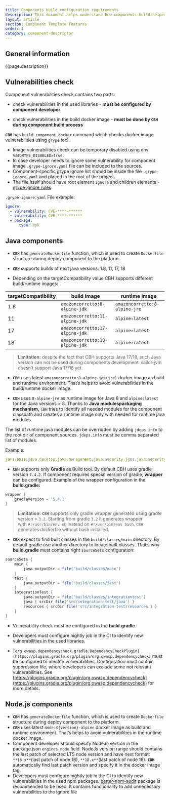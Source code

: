 ```yaml
---
title: Components build configuration requirements
description: This document helps understand how components-build-helper (CBH) build docker image structure for Java/ NodeJs components and how to avoid vulnerabilities in the components.
layout: article
section: Component Template Features
order: 1
category: component-descriptor
---
```


## General information

{{page.description}}

## Vulnerabilities check

Component vulnerabilities check contains two parts:

 * check vulnerabilities in the used libraries - **must be configured by component developer**

 * check vulnerabilities in the build docker image - **must be** **done by `CBH` during component build process**

**`CBH`** has `build_component_docker` command which checks docker image vulnerabilities using `grype` tool.  

 * Image vulnerabilities check can be temporary disabled using env var`GRYPE_DISABLED=true`.
 * In case developer needs to ignore some vulnerability for component image `.grype-ignore.yaml` file can be included to the sources.
 * Component-specific grype ignore list should be inside the file `.grype-ignore.yaml` and placed in the root of the project.
 * The file itself should have root element `ignore` and children elements - [grype ignore rules](https://github.com/anchore/grype#specifying-matches-to-ignore)

`.grype-ignore.yaml` File example:

```yaml
ignore:
  - vulnerability: CVE-****-******
  - vulnerability: CVE-****-******
  - package:
      type: apk
```

## Java components

 * **`CBH`**  has `generateDockerfile` function, which is used to create `Dockerfile` structure during deploy component to the platform.

 * **`CBH`** supports builds of next java versions: 1.8, 11, 17, 18

 *  Depending on the targetCompatibility value CBH supports different build/runtime images:

 | targetCompatibility | build image | runtime image |
 | --- | --- | --- |
 | 1.8 | `amazoncorretto:8-alpine-jdk` | `amazoncorretto:8-alpine-jre` |
 | 11 | `amazoncorretto:11-alpine-jdk` | `alpine:latest` |
 | 17 | `amazoncorretto:17-alpine-jdk` | `alpine:latest` |
 | 18 | `amazoncorretto:18-alpine-jdk` | `alpine:latest` |

 > **Limitation:** despite the fact that CBH supports Java 17/18, such Java version can not be used during components development. sailor-jvm doesn’t support Java 17/18 yet.

* **`CBH`** uses latest `amazoncorretto:8-alpine-jdk(jre)` docker image as build and runtime environment. That’s helps to avoid vulnerabilities in the build/runtime docker image.

* **`CBH`** uses `8-alpine-jre` as runtime image for Java 8 and  `alpine:latest`  for the Java versions > 8. Thanks to **Java modulespackaging mechanism,** `CBH` tries to identify all needed modules for the component classpath and creates a runtime image only with needed for runtime java modules.

The list of runtime java modules can be overridden by adding `jdeps.info` to the root dir of component sources. `jdeps.info` must be comma separated list of modules.

Example:

```yaml
java.base,java.desktop,java.management,java.security.jgss,java.security.sasl,java.sql.rowset,jdk.security.auth,jdk.unsupported
```

* **`CBH`** supports only **Gradle** as Build tool. By default CBH uses gradle version `7.4.2`. If component requires special version of gradle, **wrapper** can be configured.
Example of the wrapper configuration in the **build.gradle:**

```groovy
wrapper {
    gradleVersion = '5.4.1'
}
```

> **Limitation:** **`CBH`** supports only gradle wrapper generated using gradle version > `3.2`.
Starting from gradle `3.2` it generates wrapper with `#!/usr/bin/env sh` instead on `#!/usr/bin/env bash`. `CBH` generates dockerfile without bash installed.

 *  **`CBH`** expect to find built classes in the `build/classes/main` directory. By default gradle use another directory to locate built classes. That’s why **build.gradle** must contains right `sourceSets` configuration:

```groovy
sourceSets {
    main {
        java.outputDir = file('build/classes/main')
    }
    test {
        java.outputDir = file('build/classes/test')
    }
    integrationTest {
        java.outputDir = file('build/classes/integrationtest')
        java { srcDir file('src/integration-test/java') }
        resources { srcDir file('src/integration-test/resources') }
    }
}
```

 * Vulnerability check must be configured in the **build.gradle**.

 * Developers must configure nightly job in the CI to identify new vulnerabilities in the used libraries.
 * `[org.owasp.dependencycheck.gradle.DependencyCheckPlugin](https://plugins.gradle.org/plugin/org.owasp.dependencycheck)`  must be configured to identify vulnerabilities. Configuration must contain suppression file, where developers can exclude some not relevant vulnerabilities.
See [https://plugins.gradle.org/plugin/org.owasp.dependencycheck](https://plugins.gradle.org/plugin/org.owasp.dependencycheck) for more details.

## Node.js components

 * **`CBH`**  has `generateDockerfile` function, which is used to create `Dockerfile` structure during deploy component to the platform.
 * **`CBH`** uses latest `node:${version}-alpine` docker image as build and runtime environment. That’s helps to avoid vulnerabilities in the runtime docker image.
 * Component developer should specify NodeJs version in the package.json `engines.node` field. NodeJs version range should contains the last patch of selected LTS node version and have next format: `**16.x**`(last patch of node 16), `**18.x**`(last patch of node 18). **`CBH`** automatically find last patch version and specify it in the docker image tag.
 * Developers must configure nightly job in the CI to identify new vulnerabilities in the used npm packages. [better-npm-audit](https://www.npmjs.com/package/better-npm-audit) package is recommended to be used. It contains functionality to add unnecessary vulnerabilities to the ignore file
